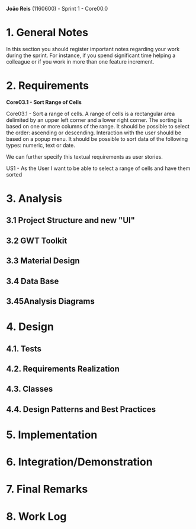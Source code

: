 **João Reis** (1160600) - Sprint 1 - Core00.0

# 1. General Notes

In this section you should register important notes regarding your work during the sprint. For instance, if you spend significant time helping a colleague or if you work in more than one feature increment.

# 2. Requirements
**Core03.1 - Sort Range of Cells**

Core03.1 - Sort a range of cells. A range of cells is a rectangular area delimited by an upper left corner and a lower right corner. The sorting is based on one or more columns of the range. It should be possible to select the order: ascending or descending. Interaction with the user should be based on a popup menu. It should be possible to sort data of the following types: numeric, text or date.

We can further specify this textual requirements as user stories.

US1 - As the User I want to be able to select a range of cells and have them sorted

# 3. Analysis

## 3.1 Project Structure and new "UI"



## 3.2 GWT Toolkit



## 3.3 Material Design


## 3.4 Data Base


## 3.45Analysis Diagrams



# 4. Design


## 4.1. Tests


## 4.2. Requirements Realization



## 4.3. Classes


## 4.4. Design Patterns and Best Practices



# 5. Implementation



# 6. Integration/Demonstration



# 7. Final Remarks



# 8. Work Log
